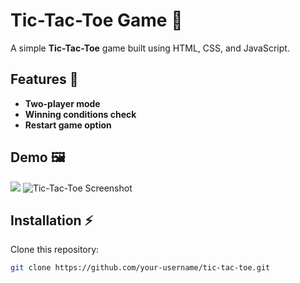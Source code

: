 # Tic-Tac-Toe Game 🎲

A simple **Tic-Tac-Toe** game built using HTML, CSS, and JavaScript.

## Features 🚀
- **Two-player mode**
- **Winning conditions check**
- **Restart game option**

## Demo 🖼️
<img src="![tic-tac-toe game](https://github.com/user-attachments/assets/4baed228-ae80-4485-8ae8-b01e2894751b)
"> 
![Tic-Tac-Toe Screenshot](https://example.com/demo.png)  

## Installation ⚡
Clone this repository:
```bash
git clone https://github.com/your-username/tic-tac-toe.git
